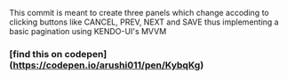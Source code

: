 This commit is meant to create three panels which change accoding to clicking buttons like CANCEL, PREV, NEXT and SAVE thus implementing a basic pagination using KENDO-UI's MVVM

### [find this on codepen] (https://codepen.io/arushi011/pen/KybqKg)
